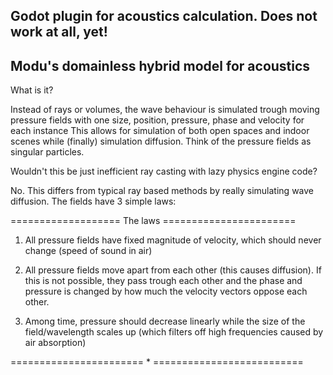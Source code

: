 Godot plugin for acoustics calculation. Does not work at all, yet!
-----------------------------------------------------------------




Modu's domainless hybrid model for acoustics
---------------------------------------------

What is it?

Instead of rays or volumes, the wave behaviour is simulated trough moving pressure fields with one size, position, pressure, phase and velocity for each instance
This allows for simulation of both open spaces and indoor scenes while (finally) simulation diffusion. Think of the pressure fields as singular particles. 

Wouldn't this be just inefficient ray casting with lazy physics engine code?

No. This differs from typical ray based methods by really simulating wave diffusion. The fields have 3 simple laws:

=================== The laws =======================

1. All pressure fields have fixed magnitude of velocity, which should never change (speed of sound in air)
   
2. All pressure fields move apart from each other (this causes diffusion). If this is not possible, they pass trough each other and the phase and pressure is changed
 by how much the velocity vectors oppose each other.

3. Among time, pressure should decrease linearly while the size of the field/wavelength scales up (which filters off high frequencies caused by air absorption)
  
======================= * ==========================


